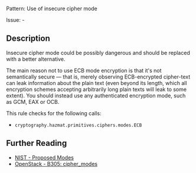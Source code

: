 Pattern: Use of insecure cipher mode

Issue: -

## Description

Insecure cipher mode could be possibly dangerous and should be replaced with a better alternative.

The main reason not to use ECB mode encryption is that it's not semantically secure — that is, merely observing ECB-encrypted cipher-text can leak information about the plain text (even beyond its length, which all encryption schemes accepting arbitrarily long plain texts will leak to some extent). You should instead use any authenticated encryption mode, such as GCM, EAX or OCB.

This rule checks for the following calls:

  - `cryptography.hazmat.primitives.ciphers.modes.ECB`

## Further Reading

* [NIST - Proposed Modes](http://csrc.nist.gov/groups/ST/toolkit/BCM/modes_development.html)
* [OpenStack - B305: cipher_modes](https://docs.openstack.org/developer/bandit/api/bandit.blacklists.html#b304-b305-ciphers-and-modes)
